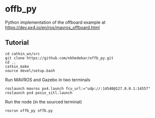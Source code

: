 # offb_py
Python implementation of the offboard example at https://dev.px4.io/en/ros/mavros_offboard.html

## Tutorial 
```
cd catkin_ws/src
git clone https://github.com/nkhedekar/offb_py.git
cd ..
catkin_make
source devel/setup.bash
```

Run MAVROS and Gazebo in two terminals 
```
roslaunch mavros px4.launch fcu_url:="udp://:14540@127.0.0.1:14557"
roslaunch px4 posix_sitl.launch
```

Run the node (in the sourced terminal)
```
rosrun offb_py offb.py
```


